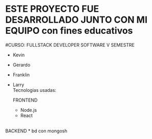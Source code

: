 # ESTE PROYECTO FUE DESARROLLADO JUNTO CON  MI EQUIPO  con fines educativos 
#CURSO: FULLSTACK DEVELOPER SOFTWARE V SEMESTRE
* Kevin
* Gerardo
* Franklin
* Larry
  <br>
Tecnologias usadas:

  FRONTEND
  * Node.js  
  * React
<br>
  BACKEND
  * bd con mongosh
